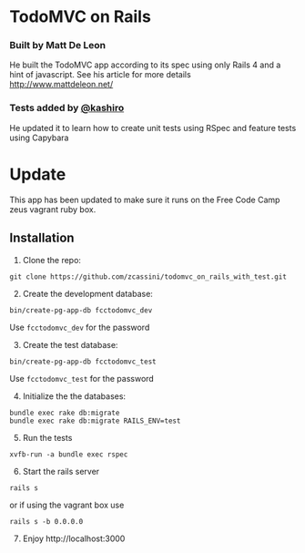 # TodoMVC on Rails

### Built by Matt De Leon
He built the TodoMVC app according to its spec using only Rails 4 and a hint of javascript. See his article for more details
http://www.mattdeleon.net/

### Tests added by [@kashiro](https://github.com/kashiro)
He updated it to learn how to create unit tests using RSpec and feature tests using Capybara


# Update
This app has been updated to make sure it runs on the Free Code Camp zeus vagrant ruby box.

## Installation
1. Clone the repo:
```
git clone https://github.com/zcassini/todomvc_on_rails_with_test.git
```

2. Create the development database:
```
bin/create-pg-app-db fcctodomvc_dev
```
Use `fcctodomvc_dev` for the password

3. Create the test database:
```
bin/create-pg-app-db fcctodomvc_test  
```
Use `fcctodomvc_test` for the password

4. Initialize the the databases:
```
bundle exec rake db:migrate
bundle exec rake db:migrate RAILS_ENV=test
```

5. Run the tests
```
xvfb-run -a bundle exec rspec
```

6. Start the rails server
```
rails s
```
or if using the vagrant box use
```
rails s -b 0.0.0.0
```

7. Enjoy http://localhost:3000
